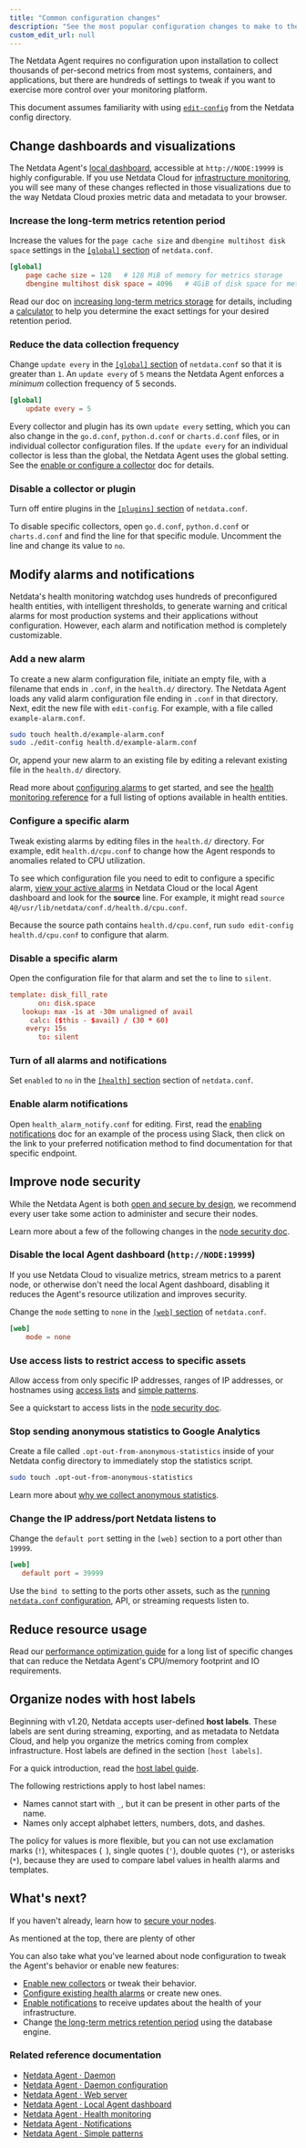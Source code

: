 ```yaml
---
title: "Common configuration changes"
description: "See the most popular configuration changes to make to the Netdata Agent, including longer metrics retention, reduce sampling, and more."
custom_edit_url: null
---
```




The Netdata Agent requires no configuration upon installation to collect thousands of per-second metrics from most
systems, containers, and applications, but there are hundreds of settings to tweak if you want to exercise more control
over your monitoring platform.

This document assumes familiarity with using [`edit-config`](/docs/configure/nodes) from the Netdata config
directory.

## Change dashboards and visualizations

The Netdata Agent's [local dashboard](/docs/agent/web/gui), accessible at `http://NODE:19999` is highly configurable. If
you use Netdata Cloud for [infrastructure monitoring](/docs/quickstart/infrastructure), you will see many of these
changes reflected in those visualizations due to the way Netdata Cloud proxies metric data and metadata to your browser.

### Increase the long-term metrics retention period

Increase the values for the `page cache size` and `dbengine multihost disk space` settings in the [`[global]`
section](/docs/agent/daemon/config#global-section-options) of `netdata.conf`.

```conf
[global]
    page cache size = 128   # 128 MiB of memory for metrics storage
    dbengine multihost disk space = 4096   # 4GiB of disk space for metrics storage
```

Read our doc on [increasing long-term metrics storage](/docs/store/change-metrics-storage) for details, including a
[calculator](/docs/store/change-metrics-storage#calculate-the-system-resources-ram-disk-space-needed-to-store-metrics)
to help you determine the exact settings for your desired retention period.

### Reduce the data collection frequency

Change `update every` in the [`[global]` section](/docs/agent/daemon/config#global-section-options) of `netdata.conf` so
that it is greater than `1`. An `update every` of `5` means the Netdata Agent enforces a _minimum_ collection frequency
of 5 seconds.

```conf
[global]
    update every = 5
```

Every collector and plugin has its own `update every` setting, which you can also change in the `go.d.conf`,
`python.d.conf` or `charts.d.conf` files, or in individual collector configuration files. If the `update
every` for an individual collector is less than the global, the Netdata Agent uses the global setting. See the [enable
or configure a collector](/docs/collect/enable-configure) doc for details.

### Disable a collector or plugin

Turn off entire plugins in the [`[plugins]` section](/docs/agent/daemon/config#plugins-section-options) of
`netdata.conf`.

To disable specific collectors, open `go.d.conf`, `python.d.conf` or `charts.d.conf` and find the line
for that specific module. Uncomment the line and change its value to `no`.

## Modify alarms and notifications

Netdata's health monitoring watchdog uses hundreds of preconfigured health entities, with intelligent thresholds, to
generate warning and critical alarms for most production systems and their applications without configuration. However,
each alarm and notification method is completely customizable.

### Add a new alarm

To create a new alarm configuration file, initiate an empty file, with a filename that ends in `.conf`, in the
`health.d/` directory. The Netdata Agent loads any valid alarm configuration file ending in `.conf` in that directory.
Next, edit the new file with `edit-config`. For example, with a file called `example-alarm.conf`.

```bash
sudo touch health.d/example-alarm.conf
sudo ./edit-config health.d/example-alarm.conf
```

Or, append your new alarm to an existing file by editing a relevant existing file in the `health.d/` directory.

Read more about [configuring alarms](/docs/monitor/configure-alarms) to get started, and see the [health monitoring
reference](/docs/agent/health/reference) for a full listing of options available in health entities.

### Configure a specific alarm

Tweak existing alarms by editing files in the `health.d/` directory. For example, edit `health.d/cpu.conf` to change how
the Agent responds to anomalies related to CPU utilization.

To see which configuration file you need to edit to configure a specific alarm, [view your active
alarms](/docs/monitor/view-active-alarms) in Netdata Cloud or the local Agent dashboard and look for the **source**
line. For example, it might read `source  4@/usr/lib/netdata/conf.d/health.d/cpu.conf`. 

Because the source path contains `health.d/cpu.conf`, run `sudo edit-config health.d/cpu.conf` to configure that alarm.

### Disable a specific alarm

Open the configuration file for that alarm and set the `to` line to `silent`.

```conf
template: disk_fill_rate
       on: disk.space
   lookup: max -1s at -30m unaligned of avail
     calc: ($this - $avail) / (30 * 60)
    every: 15s
       to: silent
```

### Turn of all alarms and notifications

Set `enabled` to `no` in the [`[health]` section](/docs/agent/daemon/config#health-section-options) section of
`netdata.conf`.

### Enable alarm notifications

Open `health_alarm_notify.conf` for editing. First, read the [enabling
notifications](/docs/monitor/enable-notifications#netdata-agent) doc for an example of the process using Slack, then
click on the link to your preferred notification method to find documentation for that specific endpoint.

## Improve node security

While the Netdata Agent is both [open and secure by design](https://www.netdata.cloud/blog/netdata-agent-dashboard/), we
recommend every user take some action to administer and secure their nodes.

Learn more about a few of the following changes in the [node security doc](/docs/configure/secure-nodes).

### Disable the local Agent dashboard (`http://NODE:19999`)

If you use Netdata Cloud to visualize metrics, stream metrics to a parent node, or otherwise don't need the local Agent
dashboard, disabling it reduces the Agent's resource utilization and improves security.

Change the `mode` setting to `none` in the [`[web]` section](/docs/agent/web/server#configuration) of `netdata.conf`.

```conf
[web]
    mode = none
```

### Use access lists to restrict access to specific assets

Allow access from only specific IP addresses, ranges of IP addresses, or hostnames using [access
lists](/docs/agent/web/server#access-lists) and [simple patterns](/docs/agent/libnetdata/simple_pattern).

See a quickstart to access lists in the [node security
doc](/docs/configure/secure-nodes#restrict-access-to-the-local-dashboard).

### Stop sending anonymous statistics to Google Analytics

Create a file called `.opt-out-from-anonymous-statistics` inside of your Netdata config directory to immediately stop
the statistics script.

```bash
sudo touch .opt-out-from-anonymous-statistics
```

Learn more about [why we collect anonymous statistics](/docs/agent/anonymous-statistics).

### Change the IP address/port Netdata listens to

Change the `default port` setting in the `[web]` section to a port other than `19999`.

```conf
[web]
   default port = 39999
```

Use the `bind to` setting to the ports other assets, such as the [running `netdata.conf`
configuration](/docs/configure/nodes#see-an-agents-running-configuration), API, or streaming requests listen to.

## Reduce resource usage

Read our [performance optimization guide](/guides/configure/performance) for a long list of specific changes
that can reduce the Netdata Agent's CPU/memory footprint and IO requirements.

## Organize nodes with host labels

Beginning with v1.20, Netdata accepts user-defined **host labels**. These labels are sent during streaming, exporting,
and as metadata to Netdata Cloud, and help you organize the metrics coming from complex infrastructure. Host labels are
defined in the section `[host labels]`. 

For a quick introduction, read the [host label guide](/guides/using-host-labels).

The following restrictions apply to host label names: 
 
-   Names cannot start with `_`, but it can be present in other parts of the name.
-   Names only accept alphabet letters, numbers, dots, and dashes.

The policy for values is more flexible, but you can not use exclamation marks (`!`), whitespaces (` `), single quotes
(`'`), double quotes (`"`), or asterisks (`*`), because they are used to compare label values in health alarms and
templates.

## What's next?

If you haven't already, learn how to [secure your nodes](/docs/configure/secure-nodes).

As mentioned at the top, there are plenty of other 

You can also take what you've learned about node configuration to tweak the Agent's behavior or enable new features:

- [Enable new collectors](/docs/collect/enable-configure) or tweak their behavior.
- [Configure existing health alarms](/docs/monitor/configure-alarms) or create new ones.
- [Enable notifications](/docs/monitor/enable-notifications) to receive updates about the health of your
  infrastructure.
- Change [the long-term metrics retention period](/docs/store/change-metrics-storage) using the database engine.

### Related reference documentation

- [Netdata Agent · Daemon](/docs/agent/health)
- [Netdata Agent · Daemon configuration](/docs/agent/daemon/config)
- [Netdata Agent · Web server](/docs/agent/web/server)
- [Netdata Agent · Local Agent dashboard](/docs/agent/web/gui)
- [Netdata Agent · Health monitoring](/docs/agent/health/reference)
- [Netdata Agent · Notifications](/docs/agent/health/notifications)
- [Netdata Agent · Simple patterns](/docs/agent/libnetdata/simple_pattern)



